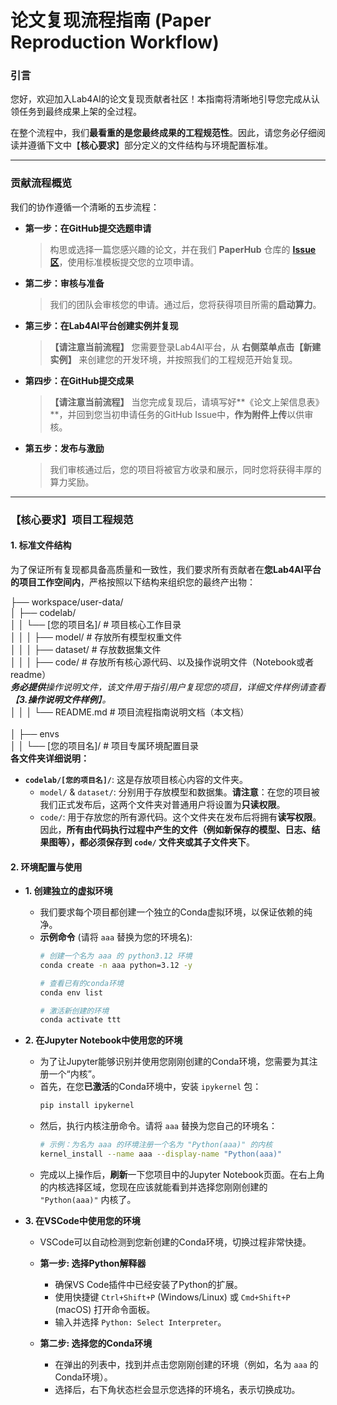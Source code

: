 # 论文复现流程指南 (Paper Reproduction Workflow)

### 引言

您好，欢迎加入Lab4AI的论文复现贡献者社区！本指南将清晰地引导您完成从认领任务到最终成果上架的全过程。

在整个流程中，我们**最看重的是您最终成果的工程规范性**。因此，请您务必仔细阅读并遵循下文中【**核心要求**】部分定义的文件结构与环境配置标准。

---

### **贡献流程概览**

我们的协作遵循一个清晰的五步流程：

* **第一步：在GitHub提交选题申请**
    >   构思或选择一篇您感兴趣的论文，并在我们 **PaperHub** 仓库的 **[Issue区](https://github.com/Lab4AI-Hub/PaperHub/issues)**，使用标准模板提交您的立项申请。

* **第二步：审核与准备**
    >   我们的团队会审核您的申请。通过后，您将获得项目所需的**启动算力**。

* **第三步：在Lab4AI平台创建实例并复现**
    >   **【请注意当前流程】** 您需要登录Lab4AI平台，从 **右侧菜单点击【新建实例】** 来创建您的开发环境，并按照我们的工程规范开始复现。

* **第四步：在GitHub提交成果**
    >   **【请注意当前流程】** 当您完成复现后，请填写好**《论文上架信息表》**，并回到您当初申请任务的GitHub Issue中，**作为附件上传**以供审核。

* **第五步：发布与激励**
    >   我们审核通过后，您的项目将被官方收录和展示，同时您将获得丰厚的算力奖励。

---

### **【核心要求】项目工程规范**

#### **1. 标准文件结构**

为了保证所有复现都具备高质量和一致性，我们要求所有贡献者在**您Lab4AI平台的项目工作空间内**，严格按照以下结构来组织您的最终产出物：

├── workspace/user-data/<br>
│   ├── codelab/<br>
│   │   └── [您的项目名]/       # 项目核心工作目录<br>
│   │   │   ├── model/          # 存放所有模型权重文件<br>
│   │   │   ├── dataset/        # 存放数据集文件<br>
│   │   │   ├── code/           # 存放所有核心源代码、以及操作说明文件（Notebook或者readme）<br>***务必提供**操作说明文件，该文件用于指引用户复现您的项目，详细文件样例请查看【**3.操作说明文件样例**】。*<br>
│   │   │   └── README.md         # 项目流程指南说明文档（本文档）<br><br>
│   ├── envs<br>
│   │       └── [您的项目名]/       # 项目专属环境配置目录<br>
**各文件夹详细说明：**

* **`codelab/[您的项目名]/`**: 这是存放项目核心内容的文件夹。
    * `model/` & `dataset/`: 分别用于存放模型和数据集。**请注意**：在您的项目被我们正式发布后，这两个文件夹对普通用户将设置为**只读权限**。
    * `code/`: 用于存放您的所有源代码。这个文件夹在发布后将拥有**读写权限**。因此，**所有由代码执行过程中产生的文件（例如新保存的模型、日志、结果图等），都必须保存到 `code/` 文件夹或其子文件夹下**。

#### **2. 环境配置与使用**

* **1. 创建独立的虚拟环境**
    * 我们要求每个项目都创建一个独立的Conda虚拟环境，以保证依赖的纯净。
    * **示例命令** (请将 `aaa` 替换为您的环境名):
        ```bash
        # 创建一个名为 aaa 的 python3.12 环境
        conda create -n aaa python=3.12 -y
        
        # 查看已有的conda环境
        conda env list

        # 激活新创建的环境
        conda activate ttt
        ```

* **2. 在Jupyter Notebook中使用您的环境**
    * 为了让Jupyter能够识别并使用您刚刚创建的Conda环境，您需要为其注册一个“内核”。
    * 首先，在您**已激活**的Conda环境中，安装 `ipykernel` 包：
        ```bash
        pip install ipykernel
        ```
    * 然后，执行内核注册命令。请将 `aaa` 替换为您自己的环境名：
        ```bash
        # 示例：为名为 aaa 的环境注册一个名为 "Python(aaa)" 的内核
        kernel_install --name aaa --display-name "Python(aaa)"
        ```
    * 完成以上操作后，**刷新**一下您项目中的Jupyter Notebook页面。在右上角的内核选择区域，您现在应该就能看到并选择您刚刚创建的 `"Python(aaa)"` 内核了。
 * **3. 在VSCode中使用您的环境**
    * VSCode可以自动检测到您新创建的Conda环境，切换过程非常快捷。
    * **第一步: 选择Python解释器**
        * 确保VS Code插件中已经安装了Python的扩展。
        * 使用快捷键 `Ctrl+Shift+P` (Windows/Linux) 或 `Cmd+Shift+P` (macOS) 打开命令面板。
        * 输入并选择 `Python: Select Interpreter`。

    * **第二步: 选择您的Conda环境**
        * 在弹出的列表中，找到并点击您刚刚创建的环境（例如，名为 `aaa` 的Conda环境）。
        * 选择后，右下角状态栏会显示您选择的环境名，表示切换成功。
      
